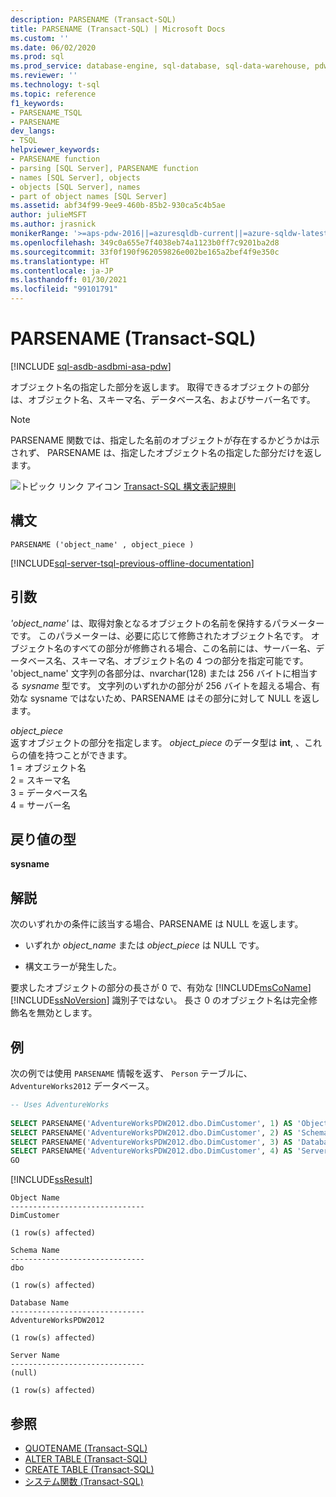 ```yaml
---
description: PARSENAME (Transact-SQL)
title: PARSENAME (Transact-SQL) | Microsoft Docs
ms.custom: ''
ms.date: 06/02/2020
ms.prod: sql
ms.prod_service: database-engine, sql-database, sql-data-warehouse, pdw
ms.reviewer: ''
ms.technology: t-sql
ms.topic: reference
f1_keywords:
- PARSENAME_TSQL
- PARSENAME
dev_langs:
- TSQL
helpviewer_keywords:
- PARSENAME function
- parsing [SQL Server], PARSENAME function
- names [SQL Server], objects
- objects [SQL Server], names
- part of object names [SQL Server]
ms.assetid: abf34f99-9ee9-460b-85b2-930ca5c4b5ae
author: julieMSFT
ms.author: jrasnick
monikerRange: '>=aps-pdw-2016||=azuresqldb-current||=azure-sqldw-latest||>=sql-server-2016||>=sql-server-linux-2017||=azuresqldb-mi-current'
ms.openlocfilehash: 349c0a655e7f4038eb74a1123b0ff7c9201ba2d8
ms.sourcegitcommit: 33f0f190f962059826e002be165a2bef4f9e350c
ms.translationtype: HT
ms.contentlocale: ja-JP
ms.lasthandoff: 01/30/2021
ms.locfileid: "99101791"
---
```

# <a name="parsename-transact-sql"></a>PARSENAME (Transact-SQL)
[!INCLUDE [sql-asdb-asdbmi-asa-pdw](../../includes/applies-to-version/sql-asdb-asdbmi-asa-pdw.md)]

  オブジェクト名の指定した部分を返します。 取得できるオブジェクトの部分は、オブジェクト名、スキーマ名、データベース名、およびサーバー名です。 
  
> [!NOTE]  
>  PARSENAME 関数では、指定した名前のオブジェクトが存在するかどうかは示されず、 PARSENAME は、指定したオブジェクト名の指定した部分だけを返します。  
  
 ![トピック リンク アイコン](../../database-engine/configure-windows/media/topic-link.gif "トピック リンク アイコン") [Transact-SQL 構文表記規則](../../t-sql/language-elements/transact-sql-syntax-conventions-transact-sql.md)  
  
## <a name="syntax"></a>構文  
  
```syntaxsql 
PARSENAME ('object_name' , object_piece )
```  
  
[!INCLUDE[sql-server-tsql-previous-offline-documentation](../../includes/sql-server-tsql-previous-offline-documentation.md)]

## <a name="arguments"></a>引数

*'object_name'* は、取得対象となるオブジェクトの名前を保持するパラメーターです。 このパラメーターは、必要に応じて修飾されたオブジェクト名です。 オブジェクト名のすべての部分が修飾される場合、この名前には、サーバー名、データベース名、スキーマ名、オブジェクト名の 4 つの部分を指定可能です。  'object_name' 文字列の各部分は、nvarchar(128) または 256 バイトに相当する *sysname* 型です。 文字列のいずれかの部分が 256 バイトを超える場合、有効な sysname ではないため、PARSENAME はその部分に対して NULL を返します。
  
*object_piece*  
返すオブジェクトの部分を指定します。 *object_piece* のデータ型は **int**, 、これらの値を持つことができます。  
    1 = オブジェクト名  
    2 = スキーマ名  
    3 = データベース名  
    4 = サーバー名  
  
## <a name="return-type"></a>戻り値の型

 **sysname**
  
## <a name="remarks"></a>解説

 次のいずれかの条件に該当する場合、PARSENAME は NULL を返します。  
  
-   いずれか *object_name* または *object_piece* は NULL です。  
  
-   構文エラーが発生した。  
  
 要求したオブジェクトの部分の長さが 0 で、有効な [!INCLUDE[msCoName](../../includes/msconame-md.md)] [!INCLUDE[ssNoVersion](../../includes/ssnoversion-md.md)] 識別子ではない。 長さ 0 のオブジェクト名は完全修飾名を無効とします。  
  
## <a name="examples"></a>例

 次の例では使用 `PARSENAME` 情報を返す、 `Person` テーブルに、 `AdventureWorks2012` データベース。  
  
```sql  
-- Uses AdventureWorks  
  
SELECT PARSENAME('AdventureWorksPDW2012.dbo.DimCustomer', 1) AS 'Object Name';  
SELECT PARSENAME('AdventureWorksPDW2012.dbo.DimCustomer', 2) AS 'Schema Name';  
SELECT PARSENAME('AdventureWorksPDW2012.dbo.DimCustomer', 3) AS 'Database Name';  
SELECT PARSENAME('AdventureWorksPDW2012.dbo.DimCustomer', 4) AS 'Server Name';  
GO  
```  
  
 [!INCLUDE[ssResult](../../includes/ssresult-md.md)]  
```
Object Name
------------------------------
DimCustomer

(1 row(s) affected)

Schema Name
------------------------------
dbo

(1 row(s) affected)

Database Name
------------------------------
AdventureWorksPDW2012

(1 row(s) affected)

Server Name
------------------------------
(null)

(1 row(s) affected)
```
  
## <a name="see-also"></a>参照

- [QUOTENAME &#40;Transact-SQL&#41;](../../t-sql/functions/quotename-transact-sql.md)  
- [ALTER TABLE &#40;Transact-SQL&#41;](../../t-sql/statements/alter-table-transact-sql.md)   
- [CREATE TABLE &#40;Transact-SQL&#41;](../../t-sql/statements/create-table-transact-sql.md)   
- [システム関数 &#40;Transact-SQL&#41;](../../relational-databases/system-functions/system-functions-category-transact-sql.md)  
  
  

